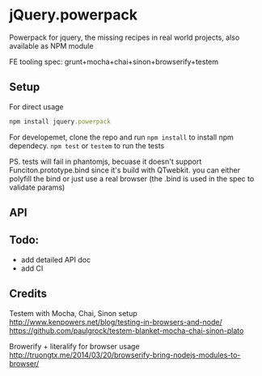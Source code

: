 jQuery.powerpack
====================

Powerpack for jquery, the missing recipes in real world projects, also available as NPM module 

FE tooling spec: grunt+mocha+chai+sinon+browserify+testem

## Setup
   
For direct usage   
```js
npm install jquery.powerpack
```

For developemet, clone the repo and run `npm install` to install npm dependecy. `npm test` or `testem` to run the tests

PS. tests will fail in phantomjs, becuase it doesn't support Funciton.prototype.bind since it's build with QTwebkit. you can either polyfill the bind or just use a real browser (the .bind is used in the spec to validate params)

## API

## Todo: 

- add detailed API doc 
- add CI

## Credits 
 
Testem with Mocha, Chai, Sinon setup http://www.kenpowers.net/blog/testing-in-browsers-and-node/
https://github.com/paulgrock/testem-blanket-mocha-chai-sinon-plato

Browerify + literalify for browser usage
http://truongtx.me/2014/03/20/browserify-bring-nodejs-modules-to-browser/
